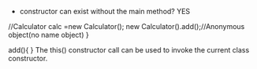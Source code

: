 * constructor can exist without the main method?
YES

//Calculator calc =new Calculator();
new Calculator().add();//Anonymous object(no name object)
}

 add(){
}
The this() constructor call can be used to invoke the current class constructor.